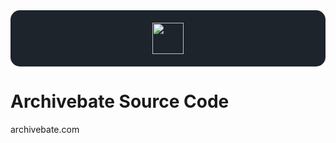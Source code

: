 <div align="center" style="background: #1d242b;padding:20px 0;margin-bottom:30px;border-radius:15px">
    <img src="https://archivebate.com/logo/logo.png" height="50px"> 
</div>

# Archivebate Source Code

archivebate.com

